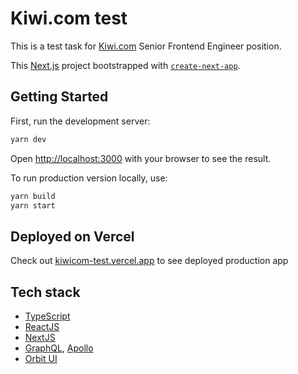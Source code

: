 # Kiwi.com test

This is a test task for [Kiwi.com](https://www.kiwi.com/) Senior Frontend Engineer position.

This [Next.js](https://nextjs.org/) project bootstrapped with [`create-next-app`](https://github.com/vercel/next.js/tree/canary/packages/create-next-app).

## Getting Started

First, run the development server:

```bash
yarn dev
```

Open [http://localhost:3000](http://localhost:3000) with your browser to see the result.

To run production version locally, use:

```bash
yarn build
yarn start
```

## Deployed on Vercel

Check out [kiwicom-test.vercel.app](https://kiwicom-test.vercel.app/) to see deployed production app

## Tech stack

* [TypeScript](https://www.typescriptlang.org/)
* [ReactJS](https://reactjs.org/)
* [NextJS](https://nextjs.org/)
* [GraphQL](https://graphql.org/), [Apollo](https://www.apollographql.com/)
* [Orbit UI](https://orbit.kiwi)
